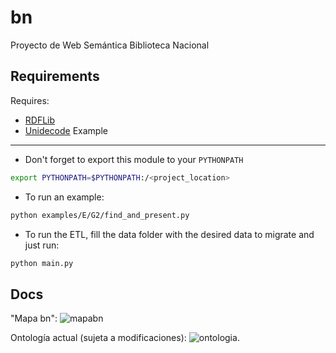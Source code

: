 bn
==
Proyecto de Web Semántica Biblioteca Nacional

Requirements
------------

Requires:
* [RDFLib](https://github.com/RDFLib/rdflib "RDFLib")
* [Unidecode](https://pypi.python.org/pypi/Unidecode "Unidecode")
Example
-------

* Don't forget to export this module to your `PYTHONPATH`

```bash
export PYTHONPATH=$PYTHONPATH:/<project_location>
```

* To run an example:
```bash
python examples/E/G2/find_and_present.py
```

* To run the ETL, fill the data folder with the desired data to migrate and just run:
```bash
python main.py
```

Docs
----

"Mapa bn":
![mapabn](https://cloud.githubusercontent.com/assets/2347656/10713882/2859ea6a-7aae-11e5-80d8-9829a27fdbce.png)

Ontología actual (sujeta a modificaciones):
![ontologia](https://cloud.githubusercontent.com/assets/2347656/11640748/fbabd4d8-9d12-11e5-8630-86dc13b5eddd.jpg).
